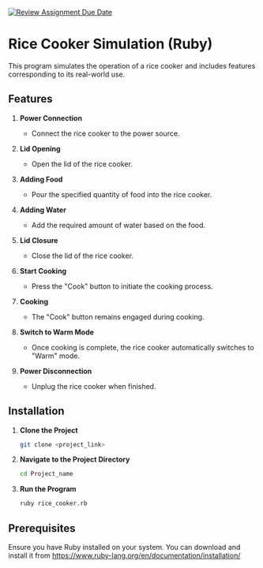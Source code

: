 [![Review Assignment Due Date](https://classroom.github.com/assets/deadline-readme-button-24ddc0f5d75046c5622901739e7c5dd533143b0c8e959d652212380cedb1ea36.svg)](https://classroom.github.com/a/__xb4cFP)

# Rice Cooker Simulation (Ruby)

This program simulates the operation of a rice cooker and includes features corresponding to its real-world use.

## Features

1. **Power Connection**
   - Connect the rice cooker to the power source.

2. **Lid Opening**
   - Open the lid of the rice cooker.

3. **Adding Food**
   - Pour the specified quantity of food into the rice cooker.

4. **Adding Water**
   - Add the required amount of water based on the food.

5. **Lid Closure**
   - Close the lid of the rice cooker.

6. **Start Cooking**
   - Press the "Cook" button to initiate the cooking process.

7. **Cooking**
   - The "Cook" button remains engaged during cooking.

8. **Switch to Warm Mode**
   - Once cooking is complete, the rice cooker automatically switches to "Warm" mode.

9. **Power Disconnection**
   - Unplug the rice cooker when finished.

## Installation

1. **Clone the Project**
   ```bash
   git clone <project_link>

2. **Navigate to the Project Directory**
   ```bash
   cd Project_name

3. **Run the Program**
   ```bash
   ruby rice_cooker.rb

## Prerequisites
Ensure you have Ruby installed on your system. You can download and install it from https://www.ruby-lang.org/en/documentation/installation/